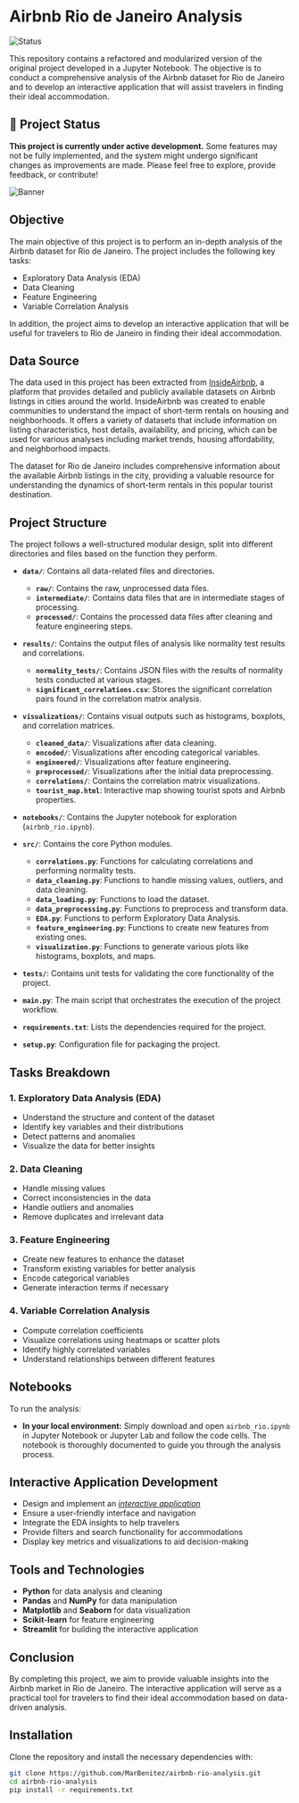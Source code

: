 # Airbnb Rio de Janeiro Analysis

![Status](https://img.shields.io/badge/status-under_construction-yellow)

This repository contains a refactored and modularized version of the original project developed in a Jupyter Notebook. The objective is to conduct a comprehensive analysis of the Airbnb dataset for Rio de Janeiro and to develop an interactive application that will assist travelers in finding their ideal accommodation.

## 🚧 Project Status

**This project is currently under active development.** Some features may not be fully implemented, and the system might undergo significant changes as improvements are made. Please feel free to explore, provide feedback, or contribute!

 ![Banner](https://images.adsttc.com/media/images/6449/6c61/2def/3401/7a85/1139/slideshow/a-historia-do-calcadao-de-copacabana_3.jpg?1682533486)

## Objective

The main objective of this project is to perform an in-depth analysis of the Airbnb dataset for Rio de Janeiro. The project includes the following key tasks:

- Exploratory Data Analysis (EDA)
- Data Cleaning
- Feature Engineering
- Variable Correlation Analysis

In addition, the project aims to develop an interactive application that will be useful for travelers to Rio de Janeiro in finding their ideal accommodation.

## Data Source

The data used in this project has been extracted from [InsideAirbnb](https://insideairbnb.com/rio-de-janeiro/), a platform that provides detailed and publicly available datasets on Airbnb listings in cities around the world. InsideAirbnb was created to enable communities to understand the impact of short-term rentals on housing and neighborhoods. It offers a variety of datasets that include information on listing characteristics, host details, availability, and pricing, which can be used for various analyses including market trends, housing affordability, and neighborhood impacts.

The dataset for Rio de Janeiro includes comprehensive information about the available Airbnb listings in the city, providing a valuable resource for understanding the dynamics of short-term rentals in this popular tourist destination.

## Project Structure

The project follows a well-structured modular design, split into different directories and files based on the function they perform.

- **`data/`**: Contains all data-related files and directories.
  - **`raw/`**: Contains the raw, unprocessed data files.
  - **`intermediate/`**: Contains data files that are in intermediate stages of processing.
  - **`processed/`**: Contains the processed data files after cleaning and feature engineering steps.
  
- **`results/`**: Contains the output files of analysis like normality test results and correlations.
  - **`normality_tests/`**: Contains JSON files with the results of normality tests conducted at various stages.
  - **`significant_correlations.csv`**: Stores the significant correlation pairs found in the correlation matrix analysis.

- **`visualizations/`**: Contains visual outputs such as histograms, boxplots, and correlation matrices.
  - **`cleaned_data/`**: Visualizations after data cleaning.
  - **`encoded/`**: Visualizations after encoding categorical variables.
  - **`engineered/`**: Visualizations after feature engineering.
  - **`preprocessed/`**: Visualizations after the initial data preprocessing.
  - **`correlations/`**: Contains the correlation matrix visualizations.
  - **`tourist_map.html`**: Interactive map showing tourist spots and Airbnb properties.
  
- **`notebooks/`**: Contains the Jupyter notebook for exploration (`airbnb_rio.ipynb`).
  
- **`src/`**: Contains the core Python modules.
  - **`correlations.py`**: Functions for calculating correlations and performing normality tests.
  - **`data_cleaning.py`**: Functions to handle missing values, outliers, and data cleaning.
  - **`data_loading.py`**: Functions to load the dataset.
  - **`data_preprocessing.py`**: Functions to preprocess and transform data.
  - **`EDA.py`**: Functions to perform Exploratory Data Analysis.
  - **`feature_engineering.py`**: Functions to create new features from existing ones.
  - **`visualization.py`**: Functions to generate various plots like histograms, boxplots, and maps.

- **`tests/`**: Contains unit tests for validating the core functionality of the project.
  
- **`main.py`**: The main script that orchestrates the execution of the project workflow.
  
- **`requirements.txt`**: Lists the dependencies required for the project.
  
- **`setup.py`**: Configuration file for packaging the project.

## Tasks Breakdown

### 1. Exploratory Data Analysis (EDA)
- Understand the structure and content of the dataset
- Identify key variables and their distributions
- Detect patterns and anomalies
- Visualize the data for better insights

### 2. Data Cleaning
- Handle missing values
- Correct inconsistencies in the data
- Handle outliers and anomalies
- Remove duplicates and irrelevant data

### 3. Feature Engineering
- Create new features to enhance the dataset
- Transform existing variables for better analysis
- Encode categorical variables
- Generate interaction terms if necessary

### 4. Variable Correlation Analysis
- Compute correlation coefficients
- Visualize correlations using heatmaps or scatter plots
- Identify highly correlated variables
- Understand relationships between different features

## Notebooks

To run the analysis:

- **In your local environment:** Simply download and open `airbnb_rio.ipynb` in Jupyter Notebook or Jupyter Lab and follow the code cells. The notebook is thoroughly documented to guide you through the analysis process.

## Interactive Application Development
- Design and implement an [_interactive application_](https://github.com/MarBenitez/airbnb-rio-streamlit-app)
- Ensure a user-friendly interface and navigation
- Integrate the EDA insights to help travelers
- Provide filters and search functionality for accommodations
- Display key metrics and visualizations to aid decision-making

## Tools and Technologies

- **Python** for data analysis and cleaning
- **Pandas** and **NumPy** for data manipulation
- **Matplotlib** and **Seaborn** for data visualization
- **Scikit-learn** for feature engineering
- **Streamlit** for building the interactive application

## Conclusion
By completing this project, we aim to provide valuable insights into the Airbnb market in Rio de Janeiro. The interactive application will serve as a practical tool for travelers to find their ideal accommodation based on data-driven analysis.

## Installation

Clone the repository and install the necessary dependencies with:
```bash
git clone https://github.com/MarBenitez/airbnb-rio-analysis.git
cd airbnb-rio-analysis
pip install -r requirements.txt

